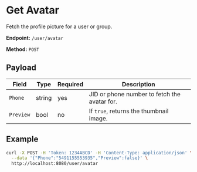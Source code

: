 # Get Avatar

Fetch the profile picture for a user or group.

**Endpoint:** `/user/avatar`

**Method:** `POST`

## Payload

| Field | Type | Required | Description |
|-------|------|----------|-------------|
| `Phone` | string | yes | JID or phone number to fetch the avatar for. |
| `Preview` | bool | no | If `true`, returns the thumbnail image. |

## Example

```bash
curl -X POST -H 'Token: 1234ABCD' -H 'Content-Type: application/json' \
  --data '{"Phone":"5491155553935","Preview":false}' \
  http://localhost:8080/user/avatar
```
